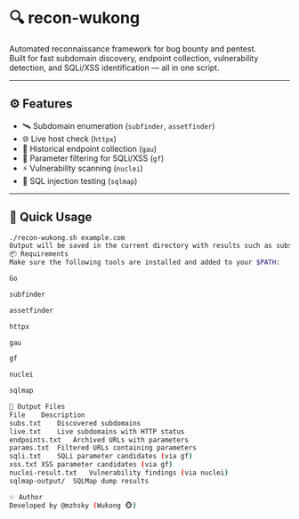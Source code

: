 # 🔍 recon-wukong

Automated reconnaissance framework for bug bounty and pentest.  
Built for fast subdomain discovery, endpoint collection, vulnerability detection, and SQLi/XSS identification — all in one script.

---

## ⚙️ Features

- 🛰️ Subdomain enumeration (`subfinder`, `assetfinder`)
- 🌐 Live host check (`httpx`)
- 🧠 Historical endpoint collection (`gau`)
- 🎯 Parameter filtering for SQLi/XSS (`gf`)
- ⚡ Vulnerability scanning (`nuclei`)
- 🧪 SQL injection testing (`sqlmap`)

---

## 🚀 Quick Usage

```bash
./recon-wukong.sh example.com
Output will be saved in the current directory with results such as subs.txt, sqli.txt, xss.txt, and more.
📦 Requirements
Make sure the following tools are installed and added to your $PATH:

Go

subfinder

assetfinder

httpx

gau

gf

nuclei

sqlmap

📁 Output Files
File	Description
subs.txt	Discovered subdomains
live.txt	Live subdomains with HTTP status
endpoints.txt	Archived URLs with parameters
params.txt	Filtered URLs containing parameters
sqli.txt	SQLi parameter candidates (via gf)
xss.txt	XSS parameter candidates (via gf)
nuclei-result.txt	Vulnerability findings (via nuclei)
sqlmap-output/	SQLMap dump results

✨ Author
Developed by @mzhsky (Wukong 🐵)
